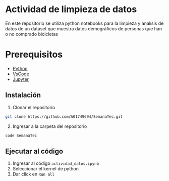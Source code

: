 # Actividad de limpieza de datos
En este repositorio se utiliza python notebooks para la limpieza y analísis de datos de un dataset que muestra datos demográficos de personas que han o no comprado bicicletas

# Prerequisitos
- [Python](https://www.python.org/)
- [VsCode](https://code.visualstudio.com/)
- [Jupyter](https://marketplace.visualstudio.com/items?itemName=ms-toolsai.jupyter)

## Instalación
1. Clonar el repositorio
```bash
git clone https://github.com/A01749694/SemanaTec.git
```

2. Ingresar a la carpeta del repositorio
```bash
code SemanaTec
```

## Ejecutar al código
1. Ingresar al código `actividad_datos.ipynb`
2. Seleccionar el kernel de python
3. Dar click en `Run all`